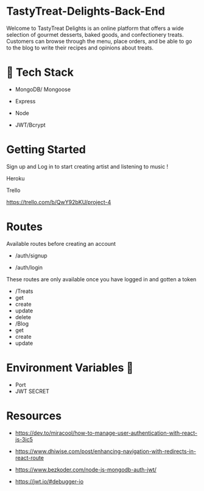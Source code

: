 # TastyTreat-Delights-Back-End


Welcome to TastyTreat Delights is an online platform that offers a wide selection of gourmet desserts, baked goods, and confectionery treats. Customers can browse through the menu, place orders, and be able to go to the blog to write their recipes and opinions about treats.

# 👾 Tech Stack

- MongoDB/ Mongoose

- Express

- Node

- JWT/Bcrypt

# Getting Started 

Sign up and Log in to start creating artist and listening to music !

Heroku 



Trello

https://trello.com/b/QwY92bKU/project-4


# Routes 
 Available routes before creating an account
-  /auth/signup

- /auth/login

These routes are only available once you have logged in and gotten a token

- /Treats
- get
- create
- update
- delete
- /Blog
- get
- create
- update


# Environment Variables 🔑

- Port
- JWT SECRET


# Resources 

* https://dev.to/miracool/how-to-manage-user-authentication-with-react-js-3ic5

* https://www.dhiwise.com/post/enhancing-navigation-with-redirects-in-react-route

* https://www.bezkoder.com/node-js-mongodb-auth-jwt/

* https://jwt.io/#debugger-io
